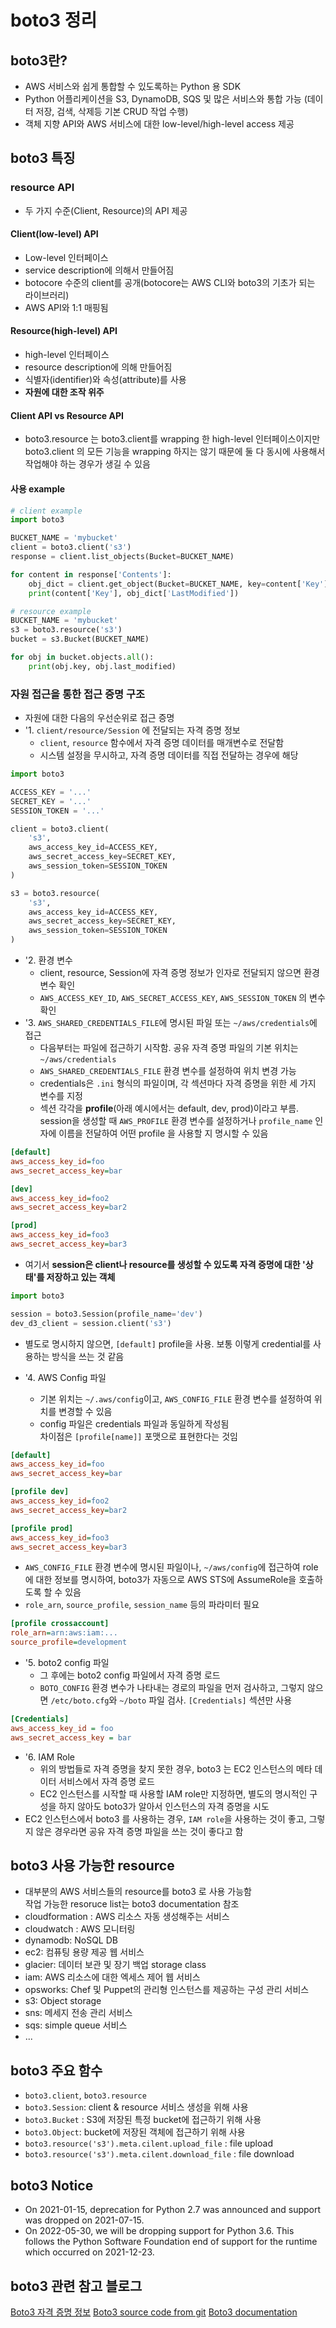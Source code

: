 # boto3 정리
## boto3란? 
- AWS 서비스와 쉽게 통합할 수 있도록하는 Python 용 SDK
- Python 어플리케이션을 S3, DynamoDB, SQS 및 많은 서비스와 통합 가능
(데이터 저장, 검색, 삭제등 기본 CRUD 작업 수행)
- 객체 지향 API와 AWS 서비스에 대한 low-level/high-level access 제공

## boto3 특징
### resource API
- 두 가지 수준(Client, Resource)의 API 제공

#### Client(low-level) API
- Low-level 인터페이스
- service description에 의해서 만들어짐
- botocore 수준의 client를 공개(botocore는 AWS CLI와 boto3의 기초가 되는 라이브러리)
- AWS API와 1:1 매핑됨

#### Resource(high-level) API
- high-level 인터페이스
- resource description에 의해 만들어짐
- 식별자(identifier)와 속성(attribute)를 사용
- <b>자원에 대한 조작 위주</b>

#### Client API vs Resource API
- boto3.resource 는 boto3.client를 wrapping 한 high-level 인터페이스이지만 boto3.client 의 모든 기능을 wrapping 하지는 않기 때문에 둘 다 동시에 사용해서 작업해야 하는 경우가 생길 수 있음

#### 사용 example
~~~python
# client example 
import boto3

BUCKET_NAME = 'mybucket'
client = boto3.client('s3')
response = client.list_objects(Bucket=BUCKET_NAME)

for content in response['Contents']:
    obj_dict = client.get_object(Bucket=BUCKET_NAME, key=content['Key'])
    print(content['Key'], obj_dict['LastModified'])

# resource example
BUCKET_NAME = 'mybucket'
s3 = boto3.resource('s3')
bucket = s3.Bucket(BUCKET_NAME)

for obj in bucket.objects.all():
    print(obj.key, obj.last_modified)
~~~


### 자원 접근을 통한 접근 증명 구조
- 자원에 대한 다음의 우선순위로 접근 증명
- '1. `client/resource/Session` 에 전달되는 자격 증명 정보
  - `client`, `resource` 함수에서 자격 증명 데이터를 매개변수로 전달함
  - 시스템 설정을 무시하고, 자격 증명 데이터를 직접 전달하는 경우에 해당
~~~python
import boto3

ACCESS_KEY = '...'
SECRET_KEY = '...'
SESSION_TOKEN = '...'

client = boto3.client(
    's3',
    aws_access_key_id=ACCESS_KEY,
    aws_secret_access_key=SECRET_KEY,
    aws_session_token=SESSION_TOKEN
)

s3 = boto3.resource(
    's3',
    aws_access_key_id=ACCESS_KEY,
    aws_secret_access_key=SECRET_KEY,
    aws_session_token=SESSION_TOKEN
)
~~~  
- '2. 환경 변수
  - client, resource, Session에 자격 증명 정보가 인자로 전달되지 않으면 환경 변수 확인  
  - `AWS_ACCESS_KEY_ID`, `AWS_SECRET_ACCESS_KEY`, `AWS_SESSION_TOKEN` 의 변수 확인
- '3. `AWS_SHARED_CREDENTIALS_FILE`에 명시된 파일 또는 `~/aws/credentials`에 접근
  - 다음부터는 파일에 접근하기 시작함. 공유 자격 증명 파일의 기본 위치는 `~/aws/credentials`
  - `AWS_SHARED_CREDENTIALS_FILE` 환경 변수를 설정하여 위치 변경 가능
  - credentials은 `.ini` 형식의 파일이며, 각 섹션마다 자격 증명을 위한 세 가지 변수를 지정
  - 섹션 각각을 <b>profile</b>(아래 예시에서는 default, dev, prod)이라고 부름. session을 생성할 때 `AWS_PROFILE` 환경 변수를 설정하거나 `profile_name` 인자에 이름을 전달하여 어떤 profile 을 사용할 지 명시할 수 있음
~~~ini
[default]
aws_access_key_id=foo
aws_secret_access_key=bar

[dev]
aws_access_key_id=foo2
aws_secret_access_key=bar2

[prod]
aws_access_key_id=foo3
aws_secret_access_key=bar3
~~~
- 여기서 <b>session은 client나 resource를 생성할 수 있도록 자격 증명에 대한 '상태'를 저장하고 있는 객체 </b>
~~~python
import boto3

session = boto3.Session(profile_name='dev')
dev_d3_client = session.client('s3')
~~~
- 별도로 명시하지 않으면, `[default]` profile을 사용. 보통 이렇게 credential를 사용하는 방식을 쓰는 것 같음

- '4. AWS Config 파일
  - 기본 위치는 `~/.aws/config`이고, `AWS_CONFIG_FILE` 환경 변수를 설정하여 위치를 변경할 수 있음
  - config 파일은 credentials 파일과 동일하게 작성됨  
    차이점은 `[profile[name]]` 포맷으로 표현한다는 것임
~~~ini
[default]
aws_access_key_id=foo
aws_secret_access_key=bar

[profile dev]
aws_access_key_id=foo2
aws_secret_access_key=bar2

[profile prod]
aws_access_key_id=foo3
aws_secret_access_key=bar3
~~~
- `AWS_CONFIG_FILE` 환경 변수에 명시된 파일이나, `~/aws/config`에 접근하여 role에 대한 정보를 명시하여, boto3가 자동으로 AWS STS에 AssumeRole을 호출하도록 할 수 있음
- `role_arn`, `source_profile`, `session_name` 등의 파라미터 필요
~~~ini
[profile crossaccount]
role_arn=arn:aws:iam:...
source_profile=development
~~~
- '5. boto2 config 파일 
  - 그 후에는 boto2 config 파일에서 자격 증명 로드
  - `BOTO_CONFIG` 환경 변수가 나타내는 경로의 파일을 먼저 검사하고, 그렇지 않으면 `/etc/boto.cfg`와 `~/boto` 파일 검사. `[Credentials]` 섹션만 사용
~~~ini
[Credentials]
aws_access_key_id = foo
aws_secret_access_key = bar
~~~
- '6. IAM Role
  - 위의 방법들로 자격 증명을 찾지 못한 경우, boto3 는 EC2 인스턴스의 메타 데이터 서비스에서 자격 증명 로드
  - EC2 인스턴스를 시작할 때 사용할 IAM role만 지정하면, 별도의 명시적인 구성을 하지 않아도 boto3가 알아서 인스턴스의 자격 증명을 시도 
- EC2 인스턴스에서 boto3 를 사용하는 경우, `IAM role`을 사용하는 것이 좋고, 그렇지 않은 경우라면 공유 자격 증명 파일을 쓰는 것이 좋다고 함

## boto3 사용 가능한 resource 
- 대부분의 AWS 서비스들의 resource를 boto3 로 사용 가능함  
  작업 가능한 resoruce list는 boto3 documentation 참조
- cloudformation : AWS 리소스 자동 생성해주는 서비스
- cloudwatch : AWS 모니터링
- dynamodb: NoSQL DB
- ec2: 컴퓨팅 용량 제공 웹 서비스
- glacier: 데이터 보관 및 장기 백업 storage class
- iam: AWS 리소스에 대한 엑세스 제어 웹 서비스
- opsworks: Chef 및 Puppet의 관리형 인스턴스를 제공하는 구성 관리 서비스
- s3: Object storage
- sns: 메세지 전송 관리 서비스 
- sqs: simple queue 서비스
- ... 

## boto3 주요 함수
- `boto3.client`, `boto3.resource`
- `boto3.Session`: client & resource 서비스 생성을 위해 사용
- `boto3.Bucket` : S3에 저장된 특정 bucket에 접근하기 위해 사용
- `boto3.Object`: bucket에 저장된 객체에 접근하기 위해 사용
- `boto3.resource('s3').meta.cilent.upload_file` : file upload
- `boto3.resource('s3').meta.cilent.download_file` : file download

## boto3 Notice
- On 2021-01-15, deprecation for Python 2.7 was announced and support was dropped on 2021-07-15. 
- On 2022-05-30, we will be dropping support for Python 3.6. This follows the Python Software Foundation end of support for the runtime which occurred on 2021-12-23.


## boto3 관련 참고 블로그 
[Boto3 자격 증명 정보](https://planbs.tistory.com/entry/client%EB%82%98-resource%EC%97%90-access-key-id-secret-access-key%EB%A5%BC-%EC%A7%81%EC%A0%91-%EC%A0%84%EB%8B%AC%ED%95%98%EA%B8%B0)
[Boto3 source code from git](https://github.com/boto/boto3)
[Boto3 documentation](https://boto3.amazonaws.com/v1/documentation/api/latest/index.html)